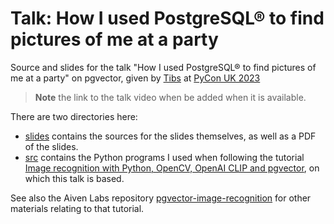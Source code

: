 # Talk: How I used PostgreSQL® to find pictures of me at a party

Source and slides for the talk "How I used PostgreSQL® to find pictures of me at a party"
on pgvector, given by [Tibs](https://aiven.io/tibs) at [PyCon UK
2023](https://2023.pyconuk.org/)

> **Note** the link to the talk video when be added when it is available.

There are two directories here:

* [slides](./slides) contains the sources for the slides themselves, as well
  as a PDF of the slides.
* [src](./src) contains the Python programs I used when following the
  tutorial [Image recognition with Python, OpenCV, OpenAI CLIP and
  pgvector](https://aiven.io/developer/find-faces-with-pgvector), on which
  this talk is based.

See also the Aiven Labs repository
[pgvector-image-recognition](https://github.com/Aiven-Labs/pgvector-image-recognition)
for other materials relating to that tutorial.
